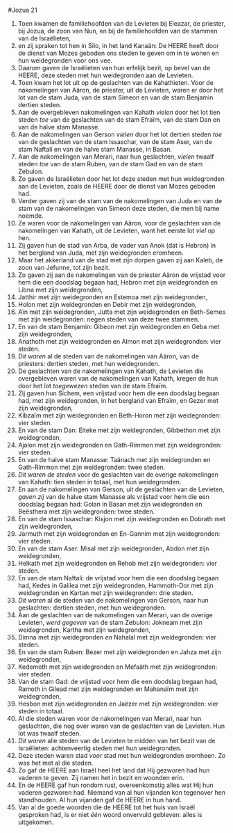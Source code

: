 #Jozua 21
1. Toen kwamen de familiehoofden van de Levieten bij Eleazar, de priester, bij Jozua, de zoon van Nun, en bij de familiehoofden van de stammen van de Israëlieten,
2. en zij spraken tot hen in Silo, in het land Kanaän: De HEERE heeft door de dienst van Mozes geboden ons steden te geven om in te wonen en hun weidegronden voor ons vee.
3. Daarom gaven de Israëlieten van hun erfelijk bezit, op bevel van de HEERE, deze steden met hun weidegronden aan de Levieten.
4. Toen kwam het lot uit op de geslachten van de Kahathieten. Voor de nakomelingen van Aäron, de priester, uit de Levieten, waren er door het lot van de stam Juda, van de stam Simeon en van de stam Benjamin dertien steden.
5. Aan de overgebleven nakomelingen van Kahath *vielen* door het lot tien steden *toe* van de geslachten van de stam Efraïm, van de stam Dan en van de halve stam Manasse.
6. Aan de nakomelingen van Gerson *vielen* door het lot dertien steden *toe* van de geslachten van de stam Issaschar, van de stam Aser, van de stam Naftali en van de halve stam Manasse, in Basan.
7. Aan de nakomelingen van Merari, naar hun geslachten, *vielen* twaalf steden *toe* van de stam Ruben, van de stam Gad en van de stam Zebulon.
8. Zo gaven de Israëlieten door het lot deze steden met hun weidegronden aan de Levieten, zoals de HEERE door de dienst van Mozes geboden had.
9. Verder gaven zij van de stam van de nakomelingen van Juda en van de stam van de nakomelingen van Simeon deze steden, die men bij name noemde.
10. Ze waren voor de nakomelingen van Aäron, voor de geslachten van de nakomelingen van Kahath, uit de Levieten, want het eerste lot *viel* op hen.
11. Zij gaven hun de stad van Arba, de vader van Anok (dat is Hebron) in het bergland van Juda, met zijn weidegronden eromheen.
12. Maar het akkerland van de stad met zijn dorpen gaven zij aan Kaleb, de zoon van Jefunne, tot zijn bezit.
13. Zo gaven zij aan de nakomelingen van de priester Aäron de vrijstad voor hem die een doodslag begaan had, Hebron met zijn weidegronden en Libna met zijn weidegronden,
14. Jatthir met zijn weidegronden en Estemoa met zijn weidegronden,
15. Holon met zijn weidegronden en Debir met zijn weidegronden,
16. Aïn met zijn weidegronden, Jutta met zijn weidegronden en Beth-Semes met zijn weidegronden: negen steden van deze twee stammen.
17. En van de stam Benjamin: Gibeon met zijn weidegronden en Geba met zijn weidegronden,
18. Anathoth met zijn weidegronden en Almon met zijn weidegronden: vier steden.
19. *Dit waren* al de steden van de nakomelingen van Aäron, van de priesters: dertien steden, met hun weidegronden.
20. De geslachten van de nakomelingen van Kahath, de Levieten die overgebleven waren van de nakomelingen van Kahath, kregen de hun door het lot *toegewezen* steden van de stam Efraïm.
21. Zij gaven hun Sichem, een vrijstad voor hem die een doodslag begaan had, met zijn weidegronden, in het bergland van Efraïm, en Gezer met zijn weidegronden,
22. Kibzaïm met zijn weidegronden en Beth-Horon met zijn weidegronden: vier steden.
23. En van de stam Dan: Elteke met zijn weidegronden, Gibbethon met zijn weidegronden,
24. Ajalon met zijn weidegronden en Gath-Rimmon met zijn weidegronden: vier steden.
25. En van de halve stam Manasse: Taänach met zijn weidegronden en Gath-Rimmon met zijn weidegronden: twee steden.
26. *Dit waren de steden* voor de geslachten van de overige nakomelingen van Kahath: tien steden in totaal, met hun weidegronden.
27. En aan de nakomelingen van Gerson, uit de geslachten van de Levieten, *gaven zij* van de halve stam Manasse als vrijstad voor hem die een doodslag begaan had: Golan in Basan met zijn weidegronden en Beësthera met zijn weidegronden: twee steden.
28. En van de stam Issaschar: Kisjon met zijn weidegronden en Dobrath met zijn weidegronden,
29. Jarmuth met zijn weidegronden en En-Gannim met zijn weidegronden: vier steden.
30. En van de stam Aser: Misal met zijn weidegronden, Abdon met zijn weidegronden,
31. Helkath met zijn weidegronden en Rehob met zijn weidegronden: vier steden.
32. En van de stam Naftali: de vrijstad voor hem die een doodslag begaan had, Kedes in Galilea met zijn weidegronden, Hammoth-Dor met zijn weidegronden en Kartan met zijn weidegronden: drie steden.
33. *Dit waren* al de steden van de nakomelingen van Gerson, naar hun geslachten: dertien steden, met hun weidegronden.
34. Aan de geslachten van de nakomelingen van Merari, van de overige Levieten, *werd gegeven* van de stam Zebulon: Jokneam met zijn weidegronden, Kartha met zijn weidegronden,
35. Dimna met zijn weidegronden *en* Nahalal met zijn weidegronden: vier steden.
36. En van de stam Ruben: Bezer met zijn weidegronden en Jahza met zijn weidegronden,
37. Kedemoth met zijn weidegronden en Mefaäth met zijn weidegronden: vier steden.
38. Van de stam Gad: de vrijstad voor hem die een doodslag begaan had, Ramoth in Gilead met zijn weidegronden en Mahanaïm met zijn weidegronden,
39. Hesbon met zijn weidegronden en Jaëzer met zijn weidegronden: vier steden in totaal.
40. Al die steden waren voor de nakomelingen van Merari, naar hun geslachten, die nog over waren van de geslachten van de Levieten. Hun lot was twaalf steden.
41. *Dit waren* alle steden van de Levieten te midden van het bezit van de Israëlieten: achtenveertig steden met hun weidegronden.
42. Deze steden waren stad *voor* stad met hun weidegronden eromheen. Zo was het met al die steden.
43. Zo gaf de HEERE aan Israël heel het land dat Hij gezworen had hun vaderen te geven. Zij namen het in bezit en woonden erin.
44. En de HEERE gaf hun rondom rust, overeenkomstig alles wat Hij hun vaderen gezworen had. Niemand van al hun vijanden kon tegenover hen standhouden. Al hun vijanden gaf de HEERE in hun hand.
45. Van al de goede woorden die de HEERE tot het huis van Israël gesproken had, is er niet *één* woord onvervuld gebleven: alles is uitgekomen.
